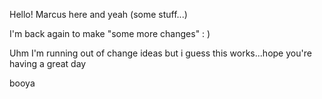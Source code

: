Hello! Marcus here and yeah (some stuff...)

I'm back again to make "some more changes" : )

Uhm I'm running out of change ideas but i guess this works...hope you're having a great day

booya
